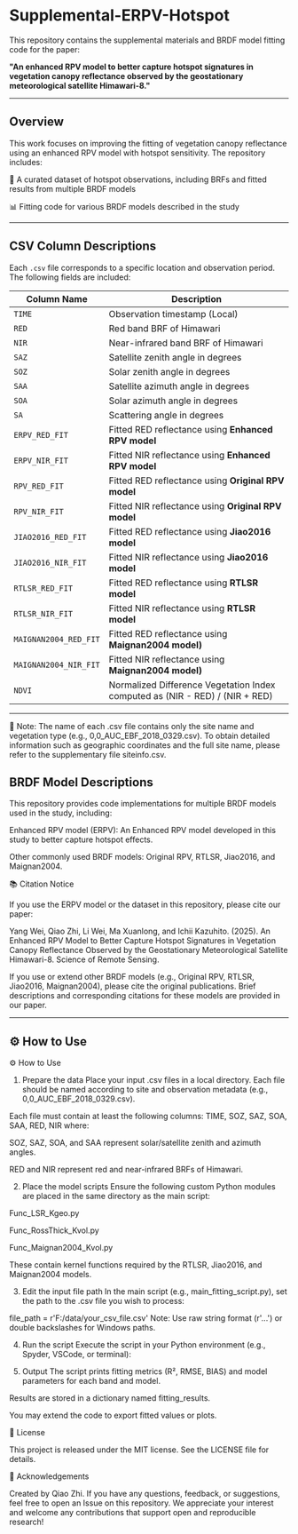 # Supplemental-ERPV-Hotspot


This repository contains the supplemental materials and BRDF model fitting code for the paper:

**"An enhanced RPV model to better capture hotspot signatures in vegetation canopy reflectance observed by the geostationary meteorological satellite Himawari-8."**

---

##  Overview

This work focuses on improving the fitting of vegetation canopy reflectance using an enhanced RPV model with hotspot sensitivity. The repository includes:

📁 A curated dataset of hotspot observations, including BRFs and fitted results from multiple BRDF models

📊  Fitting code for various BRDF models described in the study

---

##  CSV Column Descriptions

Each `.csv` file corresponds to a specific location and observation period. The following fields are included:

| Column Name         | Description |
|---------------------|-------------|
| `TIME`              | Observation timestamp (Local) |
| `RED`               | Red band BRF of Himawari|
| `NIR`               | Near-infrared band BRF of Himawari|
| `SAZ`               | Satellite zenith angle in degrees |
| `SOZ`               | Solar zenith angle in degrees |
| `SAA`               | Satellite azimuth angle in degrees |
| `SOA`               | Solar azimuth angle in degrees |
| `SA`                | Scattering angle in degrees|
| `ERPV_RED_FIT`      | Fitted RED reflectance using **Enhanced RPV model** |
| `ERPV_NIR_FIT`      | Fitted NIR reflectance using **Enhanced RPV model** |
| `RPV_RED_FIT`       | Fitted RED reflectance using **Original RPV model** |
| `RPV_NIR_FIT`       | Fitted NIR reflectance using **Original RPV model** |
| `JIAO2016_RED_FIT`  | Fitted RED reflectance using **Jiao2016 model** |
| `JIAO2016_NIR_FIT`  | Fitted NIR reflectance using **Jiao2016 model** |
| `RTLSR_RED_FIT`     | Fitted RED reflectance using **RTLSR model** |
| `RTLSR_NIR_FIT`     | Fitted NIR reflectance using **RTLSR model** |
| `MAIGNAN2004_RED_FIT` | Fitted RED reflectance using **Maignan2004 model)** |
| `MAIGNAN2004_NIR_FIT` | Fitted NIR reflectance using **Maignan2004 model)** |
| `NDVI`              | Normalized Difference Vegetation Index computed as (NIR - RED) / (NIR + RED) |

---
📌 Note:
The name of each .csv file contains only the site name and vegetation type (e.g., 0,0_AUC_EBF_2018_0329.csv).
To obtain detailed information such as geographic coordinates and the full site name, please refer to the supplementary file siteinfo.csv.


##  BRDF Model Descriptions

This repository provides code implementations for multiple BRDF models used in the study, including:

Enhanced RPV model (ERPV): An Enhanced RPV model developed in this study to better capture hotspot effects.

Other commonly used BRDF models: Original RPV, RTLSR, Jiao2016, and Maignan2004.

📚 Citation Notice

If you use the ERPV model or the dataset in this repository, please cite our paper:

Yang Wei, Qiao Zhi, Li Wei, Ma Xuanlong, and Ichii Kazuhito. (2025).
An Enhanced RPV Model to Better Capture Hotspot Signatures in Vegetation Canopy Reflectance Observed by the Geostationary Meteorological Satellite Himawari-8.
Science of Remote Sensing.

If you use or extend other BRDF models (e.g., Original RPV, RTLSR, Jiao2016, Maignan2004), please cite the original publications. Brief descriptions and corresponding citations for these models are provided in our paper.

---

## ⚙️ How to Use

⚙️ How to Use
1. Prepare the data
Place your input .csv files in a local directory.
Each file should be named according to site and observation metadata (e.g., 0,0_AUC_EBF_2018_0329.csv).

Each file must contain at least the following columns:
TIME, SOZ, SAZ, SOA, SAA, RED, NIR
where:

SOZ, SAZ, SOA, and SAA represent solar/satellite zenith and azimuth angles.

RED and NIR represent red and near-infrared BRFs of Himawari.

2. Place the model scripts
Ensure the following custom Python modules are placed in the same directory as the main script:

Func_LSR_Kgeo.py

Func_RossThick_Kvol.py

Func_Maignan2004_Kvol.py

These contain kernel functions required by the RTLSR, Jiao2016, and Maignan2004 models.

3. Edit the input file path
In the main script (e.g., main_fitting_script.py), set the path to the .csv file you wish to process:


file_path = r'F:/data/your_csv_file.csv'
Note: Use raw string format (r'...') or double backslashes for Windows paths.

4. Run the script
Execute the script in your Python environment (e.g., Spyder, VSCode, or terminal):

5. Output
The script prints fitting metrics (R², RMSE, BIAS) and model parameters for each band and model.

Results are stored in a dictionary named fitting_results.

You may extend the code to export fitted values or plots.

📜 License

This project is released under the MIT license. See the LICENSE file for details.

🙌 Acknowledgements

Created by Qiao Zhi.
If you have any questions, feedback, or suggestions, feel free to open an Issue on this repository.
We appreciate your interest and welcome any contributions that support open and reproducible research!
